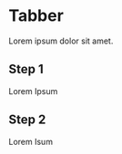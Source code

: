 Tabber
================================================
Lorem ipsum dolor sit amet.

Step 1
------
Lorem Ipsum

Step 2
------
Lorem Isum